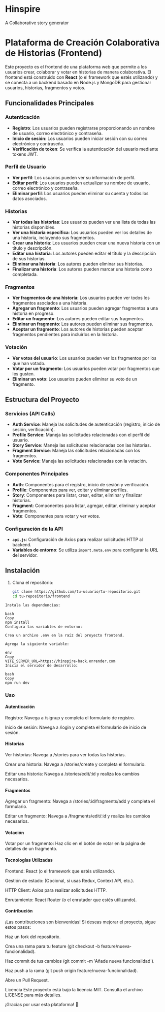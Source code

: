 # Hinspire
A Collaborative story generator

# Plataforma de Creación Colaborativa de Historias (Frontend)

Este proyecto es el frontend de una plataforma web que permite a los usuarios crear, colaborar y votar en historias de manera colaborativa. El frontend está construido con **React** (o el framework que estés utilizando) y se conecta a un backend basado en Node.js y MongoDB para gestionar usuarios, historias, fragmentos y votos.

## **Funcionalidades Principales**

### **Autenticación**
- **Registro**: Los usuarios pueden registrarse proporcionando un nombre de usuario, correo electrónico y contraseña.
- **Inicio de sesión**: Los usuarios pueden iniciar sesión con su correo electrónico y contraseña.
- **Verificación de token**: Se verifica la autenticación del usuario mediante tokens JWT.

### **Perfil de Usuario**
- **Ver perfil**: Los usuarios pueden ver su información de perfil.
- **Editar perfil**: Los usuarios pueden actualizar su nombre de usuario, correo electrónico y contraseña.
- **Eliminar perfil**: Los usuarios pueden eliminar su cuenta y todos los datos asociados.

### **Historias**
- **Ver todas las historias**: Los usuarios pueden ver una lista de todas las historias disponibles.
- **Ver una historia específica**: Los usuarios pueden ver los detalles de una historia, incluyendo sus fragmentos.
- **Crear una historia**: Los usuarios pueden crear una nueva historia con un título y descripción.
- **Editar una historia**: Los autores pueden editar el título y la descripción de sus historias.
- **Eliminar una historia**: Los autores pueden eliminar sus historias.
- **Finalizar una historia**: Los autores pueden marcar una historia como completada.

### **Fragmentos**
- **Ver fragmentos de una historia**: Los usuarios pueden ver todos los fragmentos asociados a una historia.
- **Agregar un fragmento**: Los usuarios pueden agregar fragmentos a una historia en progreso.
- **Editar un fragmento**: Los autores pueden editar sus fragmentos.
- **Eliminar un fragmento**: Los autores pueden eliminar sus fragmentos.
- **Aceptar un fragmento**: Los autores de historias pueden aceptar fragmentos pendientes para incluirlos en la historia.

### **Votación**
- **Ver votos del usuario**: Los usuarios pueden ver los fragmentos por los que han votado.
- **Votar por un fragmento**: Los usuarios pueden votar por fragmentos que les gusten.
- **Eliminar un voto**: Los usuarios pueden eliminar su voto de un fragmento.

## **Estructura del Proyecto**

### **Servicios (API Calls)**
- **Auth Service**: Maneja las solicitudes de autenticación (registro, inicio de sesión, verificación).
- **Profile Service**: Maneja las solicitudes relacionadas con el perfil del usuario.
- **Story Service**: Maneja las solicitudes relacionadas con las historias.
- **Fragment Service**: Maneja las solicitudes relacionadas con los fragmentos.
- **Vote Service**: Maneja las solicitudes relacionadas con la votación.

### **Componentes Principales**
- **Auth**: Componentes para el registro, inicio de sesión y verificación.
- **Profile**: Componentes para ver, editar y eliminar perfiles.
- **Story**: Componentes para listar, crear, editar, eliminar y finalizar historias.
- **Fragment**: Componentes para listar, agregar, editar, eliminar y aceptar fragmentos.
- **Vote**: Componentes para votar y ver votos.

### **Configuración de la API**
- **`api.js`**: Configuración de Axios para realizar solicitudes HTTP al backend.
- **Variables de entorno**: Se utiliza `import.meta.env` para configurar la URL del servidor.

## **Instalación**

1. Clona el repositorio:
   ```bash
   git clone https://github.com/tu-usuario/tu-repositorio.git
   cd tu-repositorio/frontend
  ```
Instala las dependencias:

bash
Copy
npm install
Configura las variables de entorno:

Crea un archivo .env en la raíz del proyecto frontend.

Agrega la siguiente variable:

env
Copy
VITE_SERVER_URL=https://hinspire-back.onrender.com
Inicia el servidor de desarrollo:

bash
Copy
npm run dev
````
### Uso
#### Autenticación
Registro: Navega a /signup y completa el formulario de registro.

Inicio de sesión: Navega a /login y completa el formulario de inicio de sesión.

#### Historias
Ver historias: Navega a /stories para ver todas las historias.

Crear una historia: Navega a /stories/create y completa el formulario.

Editar una historia: Navega a /stories/edit/:id y realiza los cambios necesarios.

#### Fragmentos
Agregar un fragmento: Navega a /stories/:id/fragments/add y completa el formulario.

Editar un fragmento: Navega a /fragments/edit/:id y realiza los cambios necesarios.

#### Votación
Votar por un fragmento: Haz clic en el botón de votar en la página de detalles de un fragmento.

#### Tecnologías Utilizadas
Frontend: React (o el framework que estés utilizando).

Gestión de estado: (Opcional, si usas Redux, Context API, etc.).

HTTP Client: Axios para realizar solicitudes HTTP.

Enrutamiento: React Router (o el enrutador que estés utilizando).

#### Contribución
¡Las contribuciones son bienvenidas! Si deseas mejorar el proyecto, sigue estos pasos:

Haz un fork del repositorio.

Crea una rama para tu feature (git checkout -b feature/nueva-funcionalidad).

Haz commit de tus cambios (git commit -m 'Añade nueva funcionalidad').

Haz push a la rama (git push origin feature/nueva-funcionalidad).

Abre un Pull Request.

Licencia
Este proyecto está bajo la licencia MIT. Consulta el archivo LICENSE para más detalles.

¡Gracias por usar esta plataforma! 🚀
